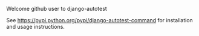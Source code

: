 
Welcome github user to django-autotest

See https://pypi.python.org/pypi/django-autotest-command for installation and usage instructions.


